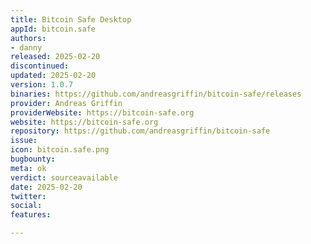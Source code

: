 ```yaml
---
title: Bitcoin Safe Desktop
appId: bitcoin.safe
authors:
- danny
released: 2025-02-20
discontinued: 
updated: 2025-02-20
version: 1.0.7
binaries: https://github.com/andreasgriffin/bitcoin-safe/releases
provider: Andreas Griffin
providerWebsite: https://bitcoin-safe.org
website: https://bitcoin-safe.org
repository: https://github.com/andreasgriffin/bitcoin-safe
issue: 
icon: bitcoin.safe.png
bugbounty: 
meta: ok
verdict: sourceavailable
date: 2025-02-20
twitter: 
social: 
features: 

---
```



